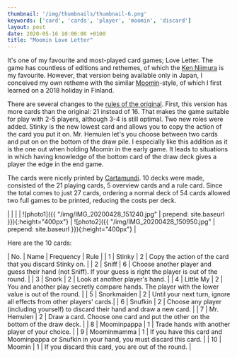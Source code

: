 ```yaml
---
thumbnail: '/img/thumbnails/thumbnail-6.png'
keywords: ['card', 'cards', 'player', 'moomin', 'discard']
layout: post
date: 2020-05-16 10:00:00 +0100
title: "Moomin Love Letter"
---
```


It's one of my favourite and most-played card games; Love Letter. The game has countless of editions and rethemes, of which the [Ken Niimura](https://kenniimura.squarespace.com/loveletter) is my favourite. However, that version being available only in Japan, I conceived my own retheme with the similar [Moomin](https://www.moomin.com)-style, of which I first learned on a 2018 holiday in Finland. 

There are several changes to the [rules of the original](https://www.ultraboardgames.com/love-letter/game-rules.php). First, this version has more cards than the original: 21 instead of 16. That makes the game suitable for play with 2-5 players, although 3-4 is still optimal. Two new roles were added. Stinky is the new lowest card and allows you to copy the action of the card you put it on. Mr. Hemulen let's you choose between two cards and put on on the bottom of the draw pile. I especially like this addition as it is the one out when holding Moomin in the early game. It leads to situations in which having knowledge of the bottom card of the draw deck gives a player the edge in the end game.

The cards were nicely printed by [Cartamundi](https://www.makemygame.com/). 10 decks were made, consisted of the 21 playing cards, 5 overview cards and a rule card. Since the total comes to just 27 cards, ordering a normal deck of 54 cards allowed two full games to be printed, reducing the costs per deck.

|  |  |
| ![photo1]({{ "/img/IMG_20200428_151240.jpg" | prepend: site.baseurl }}){:height="400px"} | ![photo2]({{ "/img/IMG_20200428_150950.jpg" | prepend: site.baseurl }}){:height="400px"} |

Here are the 10 cards:

| No. | Name | Frequency | Rule |
|  1  | Stinky | 2 | Copy the action of the card that you discard Stinky on. |
|  2  | Sniff | 6 | Choose another player and guess their hand (not Sniff). If your guess is right the player is out of the round.  |
|  3  | Snork | 2 | Look at another player's hand. |
|  4  | Little My | 2 | You and another play secretly compare hands. The player with the lower value is out of the round. |
|  5  | Snorkmaiden | 2 | Until your next turn, ignore all effects from other players' cards.|
|  6  | Snufkin | 2 | Choose any player (including yourself) to discard their hand and draw a new card. |
|  7  | Mr. Hemulen | 2 | Draw a card. Choose one card and put the other on the bottom of the draw deck. |
|  8  | Moominpappa | 1 | Trade hands with another player of your choice. |
|  9  | Moominmamma | 1 | If you have this card and Moominpappa or Snufkin in your hand, you must discard this card. |
|  10 | Moomin | 1 | If you discard this card, you are out of the round. |
